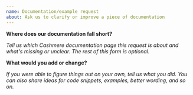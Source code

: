 ```yaml
---
name: Documentation/example request
about: Ask us to clarify or improve a piece of documentation
---
```


**Where does our documentation fall short?**

_Tell us which Cashmere documentation page this request is about and what's missing or unclear. The rest of this form is optional._

**What would you add or change?**

_If you were able to figure things out on your own, tell us what you did. You can also share ideas for code snippets, examples, better wording, and so on._
